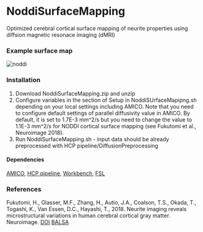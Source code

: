 # NoddiSurfaceMapping
Optimized cerebral cortical surface mapping of neurite properties using diffsion magnetic resonace imaging (dMRI)

### Example surface map
![noddi](https://user-images.githubusercontent.com/16514166/40781643-a102ca94-6517-11e8-81e1-82e9556199de.png)

### Installation
1. Download NoddiSurfaceMapping.zip and unzip
2. Configure variables in the section of Setup in NoddiSUrfaceMapipng.sh depending on your local settings including AMICO. Note that you need to configure default settings of parallel diffusivity value in AMICO. By default, it is set to 1.7E-3 mm^2/s but you need to change the value to 1.1E-3 mm^2/s for NODDI cortical surface mapping (see Fukutomi et al., Neuroimage 2018).
3. Run NoddiSurfaceMapping.sh - input data should be already preprocessed with HCP pipeline/DiffusionPreprocessing

#### Dependencies
[AMICO][], [HCP pipeline][], [Workbench][], [FSL][]

[AMICO]: https://github.com/daducci/AMICO "AMICO"
[HCP pipeline]: https://github.com/Washington-University/Pipelines "HCP pipeline"
[Workbench]: https://github.com/Washington-University/workbench "Workbench"
[FSL]: https://fsl.fmrib.ox.ac.uk/fsl/fslwiki "FSL"

### References
Fukutomi, H., Glasser, M.F., Zhang, H., Autio, J.A., Coalson, T.S., Okada, T., Togashi, K., Van Essen, D.C., Hayashi, T., 2018. Neurite imaging reveals microstructural variations in human cerebral cortical gray matter. Neuroimage. [DOI][] [BALSA][]

[DOI]: https://doi.org/10.1016/j.neuroimage.2018.02.017
[BALSA]: https://balsa.wustl.edu/study/show/k77v
